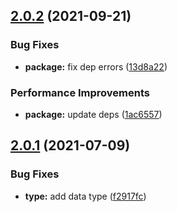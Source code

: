 ## [2.0.2](https://github.com/imgarylai/use-tw-zipcode/compare/v2.0.1...v2.0.2) (2021-09-21)


### Bug Fixes

* **package:** fix dep errors ([13d8a22](https://github.com/imgarylai/use-tw-zipcode/commit/13d8a22d3aa24237eb547c41e31f6100cd95e5bb))


### Performance Improvements

* **package:** update deps ([1ac6557](https://github.com/imgarylai/use-tw-zipcode/commit/1ac655741e79700ae9fc6b21bedf15ce036eed79))

## [2.0.1](https://github.com/imgarylai/use-tw-zipcode/compare/v2.0.0...v2.0.1) (2021-07-09)


### Bug Fixes

* **type:** add data type ([f2917fc](https://github.com/imgarylai/use-tw-zipcode/commit/f2917fc71ba276b6549124cb202148d1a8bf5a66))
